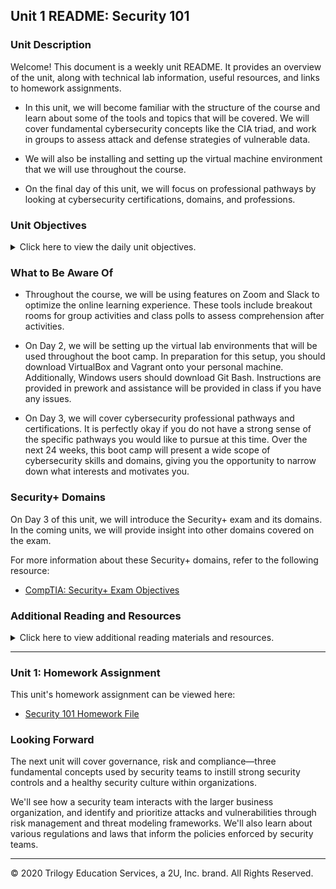 ## Unit 1 README: Security 101

### Unit Description

Welcome! This document is a weekly unit README. It provides an overview of the unit, along with technical lab information, useful resources, and links to homework assignments. 

- In this unit, we will become familiar with the structure of the course and learn about some of the tools and topics that will be covered. We will cover fundamental cybersecurity concepts like the CIA triad, and work in groups to assess attack and defense strategies of vulnerable data. 

- We will also be installing and setting up the virtual machine environment that we will use throughout the course. 

- On the final day of this unit, we will focus on professional pathways by looking at cybersecurity certifications, domains, and professions.


### Unit Objectives 

<details>
    <summary>Click here to view the daily unit objectives.</summary>

  <br>

- **Day 1:** The Cybersecurity Mindset

    - Explain the course structure and general direction of the program.

    - Recognize the high-level security strategies and tools that will be covered in class.

    - Define cybersecurity as the assessment of threats and the mitigation of risk.

    - Articulate a clear definition of the CIA triad and its elements.


- **Day 2:** Attacking and Defending

    - List different types of user, web, server, and database cybersecurity attacks.

    - Identify risk mitigation plan frameworks for user, web, server, and database cybersecurity attacks.

    - Set up a virtual machine lab environment that you will use throughout the course.


- **Day 3:** Surveying the Cyberspace

    - Articulate roles and career pathways within the cybersecurity space.

    - Explain the landscape of certifications available to security professionals.

    - Articulate what the Security+ exam is and which infosec pathways benefit from the certification.


</details>


### What to Be Aware Of

- Throughout the course, we will be using features on Zoom and Slack to optimize the online learning experience. These tools include breakout rooms for group activities and class polls to assess comprehension after activities. 

- On Day 2, we will be setting up the virtual lab environments that will be used throughout the boot camp. In preparation for this setup, you should download VirtualBox and Vagrant onto your personal machine. Additionally, Windows users should download Git Bash. Instructions are provided in prework and assistance will be provided in class if you have any issues. 

- On Day 3, we will cover cybersecurity professional pathways and certifications. It is perfectly okay if you do not have a strong sense of the specific pathways you would like to pursue at this time. Over the next 24 weeks, this boot camp will present a wide scope of cybersecurity skills and domains, giving you the opportunity to narrow down what interests and motivates you.


### Security+ Domains

On Day 3 of this unit, we will introduce the Security+ exam and its domains. In the coming units, we will provide insight into other domains covered on the exam. 

For more information about these Security+ domains, refer to the following resource: 
- [CompTIA: Security+ Exam Objectives](https://www.comptia.jp/pdf/Security%2B%20SY0-501%20Exam%20Objectives.pdf)


### Additional Reading and Resources

<details> 
<summary> Click here to view additional reading materials and resources. </summary>
</br>

These resources are provided as optional, recommended resources to supplement the concepts covered in this unit. 

- :books: [bsi: Glossary of Cybersecurity Terms](https://www.bsigroup.com/en-GB/Cyber-Security/Glossary-of-cyber-security-terms/)



- **Day 1 Resources**

    - [Overview of the Course Lab Environment](https://docs.google.com/document/d/1SGzZHWmxZY76cGzYzOhGsmmuOeVAH2nvQDQY3r9PGXw/edit)
 
- **Day 2 Resources**

    - [Cisco: What Are the Most Common Cyber Attacks?](https://www.cisco.com/c/en/us/products/security/common-cyberattacks.html)


- **Day 3 Resources**

    - [Cyber Seek: Cybersecurity Career Pathway](https://www.cyberseek.org/pathway.html)

    - [Wikipedia: Computer Security Certifications](https://en.wikipedia.org/wiki/List_of_computer_security_certifications)


</details>

---

### Unit 1: Homework Assignment

This unit's homework assignment can be viewed here: 

- [Security 101 Homework File](../../2-Homework/01-Security-101)


### Looking Forward 

The next unit will cover governance, risk and compliance—three fundamental concepts used by security teams to instill strong security controls and a healthy security culture within organizations. 

We'll see how a security team interacts with the larger business organization, and identify and prioritize attacks and vulnerabilities through risk management and threat modeling frameworks. We'll also learn about various regulations and laws that inform the policies enforced by security teams. 


---


© 2020 Trilogy Education Services, a 2U, Inc. brand. All Rights Reserved.    
